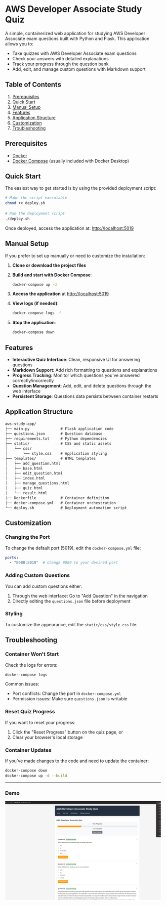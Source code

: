 # AWS Developer Associate Study Quiz

A simple, containerized web application for studying AWS Developer Associate exam questions built with Python and Flask. This application allows you to:

- Take quizzes with AWS Developer Associate exam questions
- Check your answers with detailed explanations
- Track your progress through the question bank
- Add, edit, and manage custom questions with Markdown support

## Table of Contents

1. [Prerequisites](#prerequisites)
2. [Quick Start](#quick-start)
3. [Manual Setup](#manual-setup)
4. [Features](#features)
5. [Application Structure](#application-structure)
6. [Customization](#customization)
7. [Troubleshooting](#troubleshooting)

## Prerequisites

- [Docker](https://docs.docker.com/get-docker/)
- [Docker Compose](https://docs.docker.com/compose/install/) (usually included with Docker Desktop)

## Quick Start

The easiest way to get started is by using the provided deployment script:

```bash
# Make the script executable
chmod +x deploy.sh

# Run the deployment script
./deploy.sh
```

Once deployed, access the application at: [http://localhost:5019](http://localhost:5019)

## Manual Setup

If you prefer to set up manually or need to customize the installation:

1. **Clone or download the project files**

2. **Build and start with Docker Compose**:
   ```bash
   docker-compose up -d
   ```

3. **Access the application** at [http://localhost:5019](http://localhost:5019)

4. **View logs (if needed)**:
   ```bash
   docker-compose logs -f
   ```

5. **Stop the application**:
   ```bash
   docker-compose down
   ```

## Features

- **Interactive Quiz Interface**: Clean, responsive UI for answering questions
- **Markdown Support**: Add rich formatting to questions and explanations
- **Progress Tracking**: Monitor which questions you've answered correctly/incorrectly
- **Question Management**: Add, edit, and delete questions through the web interface
- **Persistent Storage**: Questions data persists between container restarts

## Application Structure

```
aws-study-app/
├── main.py              # Flask application code
├── questions.json       # Question database
├── requirements.txt     # Python dependencies
├── static/              # CSS and static assets
│   └── css/
│       └── style.css    # Application styling
├── templates/           # HTML templates
│   ├── add_question.html
│   ├── base.html
│   ├── edit_question.html
│   ├── index.html
│   ├── manage_questions.html
│   ├── quiz.html
│   └── result.html
├── Dockerfile           # Container definition
├── docker-compose.yml   # Container orchestration
└── deploy.sh            # Deployment automation script
```

## Customization

### Changing the Port

To change the default port (5019), edit the `docker-compose.yml` file:

```yaml
ports:
  - "8080:5019"  # Change 8080 to your desired port
```

### Adding Custom Questions

You can add custom questions either:

1. Through the web interface: Go to "Add Question" in the navigation
2. Directly editing the `questions.json` file before deployment

### Styling

To customize the appearance, edit the `static/css/style.css` file.

## Troubleshooting

### Container Won't Start

Check the logs for errors:

```bash
docker-compose logs
```

Common issues:
- Port conflicts: Change the port in `docker-compose.yml`
- Permission issues: Make sure `questions.json` is writable

### Reset Quiz Progress

If you want to reset your progress:
1. Click the "Reset Progress" button on the quiz page, or
2. Clear your browser's local storage

### Container Updates

If you've made changes to the code and need to update the container:

```bash
docker-compose down
docker-compose up -d --build
```

---

### Demo
![Demo of app](img/AWS_Exam_App.png)
